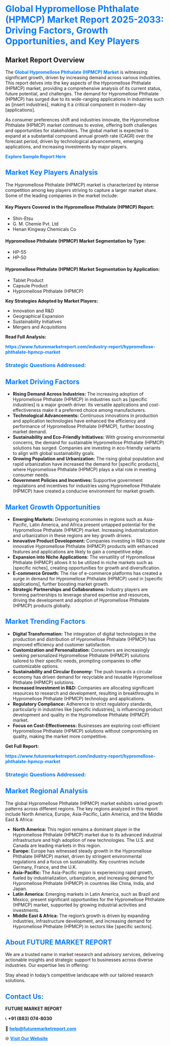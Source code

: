 <h1 style="color: #007BFF;">Global Hypromellose Phthalate (HPMCP) Market Report 2025-2033: Driving Factors, Growth Opportunities, and Key Players</h1>

<section id="overview">
<h2>Market Report Overview</h2>
<p>The <a href="https://www.futuremarketreport.com/industry-report/hypromellose-phthalate-hpmcp-market" style="color: #007BFF; text-decoration: none;"><strong>Global Hypromellose Phthalate (HPMCP) Market</strong></a> is witnessing significant growth, driven by increasing demand across various industries. This report delves into the key aspects of the Hypromellose Phthalate (HPMCP) market, providing a comprehensive analysis of its current status, future potential, and challenges. The demand for Hypromellose Phthalate (HPMCP) has surged due to its wide-ranging applications in industries such as [insert industries], making it a critical component in modern-day [applications].</p>
<p>As consumer preferences shift and industries innovate, the Hypromellose Phthalate (HPMCP) market continues to evolve, offering both challenges and opportunities for stakeholders. The global market is expected to expand at a substantial compound annual growth rate (CAGR) over the forecast period, driven by technological advancements, emerging applications, and increasing investments by major players.</p>
</section>

<section id="overview">
<p><a href="https://www.futuremarketreport.com/request-sample/reportId=125653" style="color: #007BFF; text-decoration: none;"><strong>Explore Sample Report Here</strong></a></p>
</section>

<section id="key-players">
<h2 style="color: #007BFF;">Market Key Players Analysis</h2>
<p>The Hypromellose Phthalate (HPMCP) market is characterized by intense competition among key players striving to capture a larger market share. Some of the leading companies in the market include:</p>
<h4>Key Players Covered in the Hypromellose Phthalate (HPMCP) Report:</h4>
<ul><li>Shin-Etsu</li><li>G. M. Chemie Pvt. Ltd</li><li>Henan Kingway Chemicals Co</li></ul>
<h4>Hypromellose Phthalate (HPMCP) Market Segmentation by Type:</h4>
<ul><li>HP-55</li><li>HP-50</li></ul>

<h4>Hypromellose Phthalate (HPMCP) Market Segmentation by Application:</h4>
<ul><li>Tablet Product</li><li>Capsule Product</li><li>Hypromellose Phthalate (HPMCP)</li></ul>
<p><strong>Key Strategies Adopted by Market Players:</strong></p>
<ul>
<li>Innovation and R&D</li>
<li>Geographical Expansion</li>
<li>Sustainability Initiatives</li>
<li>Mergers and Acquisitions</li>
</ul>
</section>

<section>
<p><strong>Read Full Analysis: </strong></p><a href="https://www.futuremarketreport.com/industry-report/hypromellose-phthalate-hpmcp-market" style="color: #007BFF; text-decoration: none;"><strong>https://www.futuremarketreport.com/industry-report/hypromellose-phthalate-hpmcp-market</strong></a>
<h3 style="color: #007BFF;">Strategic Questions Addressed:</h3>
</section>

<section id="driving-factors">
<h2 style="color: #007BFF;">Market Driving Factors</h2>
<ul>
<li><strong>Rising Demand Across Industries:</strong> The increasing adoption of Hypromellose Phthalate (HPMCP) in industries such as [specific industries] is a major growth driver. Its versatile applications and cost-effectiveness make it a preferred choice among manufacturers.</li>
<li><strong>Technological Advancements:</strong> Continuous innovations in production and application technologies have enhanced the efficiency and performance of Hypromellose Phthalate (HPMCP), further boosting market demand.</li>
<li><strong>Sustainability and Eco-Friendly Initiatives:</strong> With growing environmental concerns, the demand for sustainable Hypromellose Phthalate (HPMCP) solutions has surged. Companies are investing in eco-friendly variants to align with global sustainability goals.</li>
<li><strong>Growing Population and Urbanization:</strong> The rising global population and rapid urbanization have increased the demand for [specific products], where Hypromellose Phthalate (HPMCP) plays a vital role in meeting consumer needs.</li>
<li><strong>Government Policies and Incentives:</strong> Supportive government regulations and incentives for industries using Hypromellose Phthalate (HPMCP) have created a conducive environment for market growth.</li>
</ul>
</section>

<section id="growth-opportunities">
<h2 style="color: #007BFF;">Market Growth Opportunities</h2>
<ul>
<li><strong>Emerging Markets:</strong> Developing economies in regions such as Asia-Pacific, Latin America, and Africa present untapped potential for the Hypromellose Phthalate (HPMCP) market. Increasing industrialization and urbanization in these regions are key growth drivers.</li>
<li><strong>Innovative Product Development:</strong> Companies investing in R&D to create innovative Hypromellose Phthalate (HPMCP) products with enhanced features and applications are likely to gain a competitive edge.</li>
<li><strong>Expansion into Niche Applications:</strong> The versatility of Hypromellose Phthalate (HPMCP) allows it to be utilized in niche markets such as [specific niches], creating opportunities for growth and diversification.</li>
<li><strong>E-commerce Growth:</strong> The rise of e-commerce platforms has created a surge in demand for Hypromellose Phthalate (HPMCP) used in [specific applications], further boosting market growth.</li>
<li><strong>Strategic Partnerships and Collaborations:</strong> Industry players are forming partnerships to leverage shared expertise and resources, driving the development and adoption of Hypromellose Phthalate (HPMCP) products globally.</li>
</ul>
</section>

<section id="trending-factors">
<h2 style="color: #007BFF;">Market Trending Factors</h2>
<ul>
<li><strong>Digital Transformation:</strong> The integration of digital technologies in the production and distribution of Hypromellose Phthalate (HPMCP) has improved efficiency and customer satisfaction.</li>
<li><strong>Customization and Personalization:</strong> Consumers are increasingly seeking personalized Hypromellose Phthalate (HPMCP) solutions tailored to their specific needs, prompting companies to offer customizable options.</li>
<li><strong>Sustainability and Circular Economy:</strong> The push towards a circular economy has driven demand for recyclable and reusable Hypromellose Phthalate (HPMCP) solutions.</li>
<li><strong>Increased Investment in R&D:</strong> Companies are allocating significant resources to research and development, resulting in breakthroughs in Hypromellose Phthalate (HPMCP) technology and applications.</li>
<li><strong>Regulatory Compliance:</strong> Adherence to strict regulatory standards, particularly in industries like [specific industries], is influencing product development and quality in the Hypromellose Phthalate (HPMCP) market.</li>
<li><strong>Focus on Cost-Effectiveness:</strong> Businesses are exploring cost-efficient Hypromellose Phthalate (HPMCP) solutions without compromising on quality, making the market more competitive.</li>
</ul>
</section>

<section>
<p><strong>Get Full Report: </strong></p><a href="https://www.futuremarketreport.com/industry-report/hypromellose-phthalate-hpmcp-market" style="color: #007BFF; text-decoration: none;"><strong>https://www.futuremarketreport.com/industry-report/hypromellose-phthalate-hpmcp-market</strong></a>
<h3 style="color: #007BFF;">Strategic Questions Addressed:</h3>
</section>


<section id="regional-analysis">
<h2 style="color: #007BFF;">Market Regional Analysis</h2>
<p>The global Hypromellose Phthalate (HPMCP) market exhibits varied growth patterns across different regions. The key regions analyzed in this report include North America, Europe, Asia-Pacific, Latin America, and the Middle East & Africa:</p>
<ul>
<li><strong>North America:</strong> This region remains a dominant player in the Hypromellose Phthalate (HPMCP) market due to its advanced industrial infrastructure and high adoption of new technologies. The U.S. and Canada are leading markets in this region.</li>
<li><strong>Europe:</strong> Europe has witnessed steady growth in the Hypromellose Phthalate (HPMCP) market, driven by stringent environmental regulations and a focus on sustainability. Key countries include Germany, France, and the U.K.</li>
<li><strong>Asia-Pacific:</strong> The Asia-Pacific region is experiencing rapid growth, fueled by industrialization, urbanization, and increasing demand for Hypromellose Phthalate (HPMCP) in countries like China, India, and Japan.</li>
<li><strong>Latin America:</strong> Emerging markets in Latin America, such as Brazil and Mexico, present significant opportunities for the Hypromellose Phthalate (HPMCP) market, supported by growing industrial activities and investments.</li>
<li><strong>Middle East & Africa:</strong> The region’s growth is driven by expanding industries, infrastructure development, and increasing demand for Hypromellose Phthalate (HPMCP) in sectors like [specific sectors].</li>
</ul>
</section>

<footer>
<h2 style="color: #007BFF;">About FUTURE MARKET REPORT</h2>
<p>We are a trusted name in market research and advisory services, delivering actionable insights and strategic support to businesses across diverse industries. Our expertise lies in offering:</p>

<p>Stay ahead in today’s competitive landscape with our tailored research solutions.</p>

<h2 style="color: #007BFF;">Contact Us:</h2>
<p><strong>FUTURE MARKET REPORT</strong></p>
<p>📞 <strong>+91 (883) 074-8030</strong></p>
<p>📧 <strong><a href="mailto:help@futuremarketreport.com" style="color: #007BFF;">help@futuremarketreport.com</a></strong></p>
<p>🌐 <strong><a href="https://www.futuremarketreport.com/" style="color: #007BFF;">Visit Our Website</a></strong></p>
</footer>